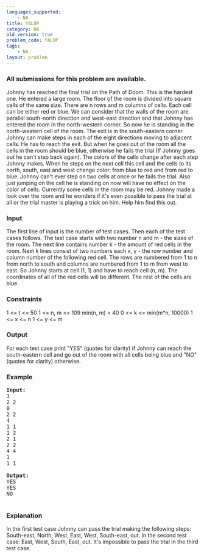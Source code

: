 ```yaml
---
languages_supported:
    - NA
title: YALOP
category: NA
old_version: true
problem_code: YALOP
tags:
    - NA
layout: problem
---
```

###  All submissions for this problem are available. 

Johnny has reached the final trial on the Path of Doom. This is the hardest one. He entered a large room. The floor of the room is divided into square cells of the same size. There are n rows and m columns of cells. Each cell can be either red or blue. We can consider that the walls of the room are parallel south-north direction and west-east direction and that Johnny has entered the room in the north-western corner. So now he is standing in the north-western cell of the room. The exit is in the south-eastern corner. Johnny can make steps in each of the eight directions moving to adjacent cells. He has to reach the exit. But when he goes out of the room all the cells in the room should be blue, otherwise he fails the trial (If Johnny goes out he can't step back again). The colors of the cells change after each step Johnny makes. When he steps on the next cell this cell and the cells to its north, south, east and west change color: from blue to red and from red to blue. Johnny can't ever step on two cells at once or he fails the trial. Also just jumping on the cell he is standing on now will have no effect on the color of cells. Currently some cells in the room may be red. Johnny made a look over the room and he wonders if it's even possible to pass the trial at all or the trial master is playing a trick on him. Help him find this out.

### Input

The first line of input is the number of test cases. Then each of the test cases follows. The test case starts with two number n and m - the sizes of the room. The next line contains number k - the amount of red cells in the room. Next k lines consist of two numbers each x, y - the row number and column number of the following red cell. The rows are numbered from 1 to n from north to south and columns are numbered from 1 to m from west to east. So Johnny starts at cell (1, 1) and have to reach cell (n, m). The coordinates of all of the red cells will be different. The rest of the cells are blue.

### Constraints

1 &lt;= t &lt;= 50
1 &lt;= n, m &lt;= 109
min(n, m) &lt; 40
0 &lt;= k &lt;= min(m\*n, 10000)
1 &lt;= x &lt;= n
1 &lt;= y &lt;= m

### Output

For each test case print "YES" (quotes for clarity) if Johnny can reach the south-eastern cell and go out of the room with all cells being blue and "NO" (quotes for clarity) otherwise.

### Example

<pre>
<b>Input:</b>
3
2 2
0
2 2
4
1 1
1 2
2 1
2 2
4 4
1
1 1

<b>Output:</b>
YES
YES
NO

</pre>
### Explanation

In the first test case Johnny can pass the trial making the following steps: South-east, North, West, East, West, South-east, out. In the second test case: East, West, South, East, out. It's impossible to pass the trial in the third test case.
